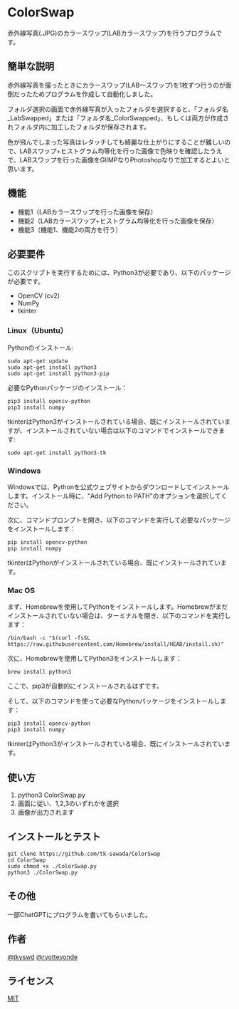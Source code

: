 # ColorSwap
赤外線写真(.JPG)のカラースワップ(LABカラースワップ)を行うプログラムです。
 
## 簡単な説明

赤外線写真を撮ったときにカラースワップ(LAB～スワップ)を1枚ずつ行うのが面倒だったためプログラムを作成して自動化しました。

フォルダ選択の画面で赤外線写真が入ったフォルダを選択すると、「フォルダ名_LabSwapped」または「フォルダ名_ColorSwapped」、もしくは両方が作成されフォルダ内に加工したフォルダが保存されます。

色が飛んでしまった写真はレタッチしても綺麗な仕上がりにすることが難しいので、LABスワップ+ヒストグラム均等化を行った画像で色映りを確認したうえで、LABスワップを行った画像をGIIMPなりPhotoshopなりで加工するとよいと思います。
 
## 機能
 
- 機能1（LABカラースワップを行った画像を保存）
- 機能2（LABカラースワップ+ヒストグラム均等化を行った画像を保存）
- 機能3（機能1、機能2の両方を行う）
 
## 必要要件

このスクリプトを実行するためには、Python3が必要であり、以下のパッケージが必要です。

- OpenCV (cv2)
- NumPy
- tkinter

### Linux（Ubuntu）

Pythonのインストール:
```
sudo apt-get update
sudo apt-get install python3
sudo apt-get install python3-pip
```
必要なPythonパッケージのインストール：
```
pip3 install opencv-python
pip3 install numpy
```
tkinterはPython3がインストールされている場合、既にインストールされていますが、インストールされていない場合は以下のコマンドでインストールできます:
```
sudo apt-get install python3-tk
```
### Windows

Windowsでは、Pythonを公式ウェブサイトからダウンロードしてインストールします。インストール時に、"Add Python to PATH"のオプションを選択してください。

次に、コマンドプロンプトを開き、以下のコマンドを実行して必要なパッケージをインストールします：
```
pip install opencv-python
pip install numpy
```
tkinterはPythonがインストールされている場合、既にインストールされています。

### Mac OS

まず、Homebrewを使用してPythonをインストールします。Homebrewがまだインストールされていない場合は、ターミナルを開き、以下のコマンドを実行します：
```
/bin/bash -c "$(curl -fsSL https://raw.githubusercontent.com/Homebrew/install/HEAD/install.sh)"
```
次に、Homebrewを使用してPython3をインストールします：

```
brew install python3
```

ここで、pip3が自動的にインストールされるはずです。

そして、以下のコマンドを使って必要なPythonパッケージをインストールします：
```
pip3 install opencv-python
pip3 install numpy
```

tkinterはPython3がインストールされている場合、既にインストールされています。


## 使い方
 
1. python3 ColorSwap.py
2. 画面に従い、1,2,3のいずれかを選択
3. 画像が出力されます
 
## インストールとテスト
 
```
git clone https://github.com/tk-sawada/ColorSwap
cd ColorSwap
sudo chmod +x ./ColorSwap.py
python3 ./ColorSwap.py
```
 
## その他
 
一部ChatGPTにプログラムを書いてもらいました。
 
## 作者
[@tkyswd](https://www.instagram.com/tkyswd/)
[@ryotteyonde](https://twitter.com/ryotteyonde)

## ライセンス
 
[MIT](http://TomoakiTANAKA.mit-license.org)</blockquote>
